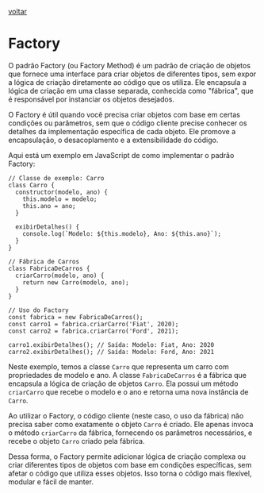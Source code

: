 [voltar](/index.md)

# Factory

O padrão Factory (ou Factory Method) é um padrão de criação de objetos que fornece uma interface para criar objetos de diferentes tipos, sem expor a lógica de criação diretamente ao código que os utiliza. Ele encapsula a lógica de criação em uma classe separada, conhecida como "fábrica", que é responsável por instanciar os objetos desejados.

O Factory é útil quando você precisa criar objetos com base em certas condições ou parâmetros, sem que o código cliente precise conhecer os detalhes da implementação específica de cada objeto. Ele promove a encapsulação, o desacoplamento e a extensibilidade do código.

Aqui está um exemplo em JavaScript de como implementar o padrão Factory:

```JS
// Classe de exemplo: Carro
class Carro {
  constructor(modelo, ano) {
    this.modelo = modelo;
    this.ano = ano;
  }

  exibirDetalhes() {
    console.log(`Modelo: ${this.modelo}, Ano: ${this.ano}`);
  }
}

// Fábrica de Carros
class FabricaDeCarros {
  criarCarro(modelo, ano) {
    return new Carro(modelo, ano);
  }
}

// Uso do Factory
const fabrica = new FabricaDeCarros();
const carro1 = fabrica.criarCarro('Fiat', 2020);
const carro2 = fabrica.criarCarro('Ford', 2021);

carro1.exibirDetalhes(); // Saída: Modelo: Fiat, Ano: 2020
carro2.exibirDetalhes(); // Saída: Modelo: Ford, Ano: 2021
```

Neste exemplo, temos a classe `Carro` que representa um carro com propriedades de modelo e ano. A classe `FabricaDeCarros` é a fábrica que encapsula a lógica de criação de objetos `Carro`. Ela possui um método `criarCarro` que recebe o modelo e o ano e retorna uma nova instância de `Carro`.

Ao utilizar o Factory, o código cliente (neste caso, o uso da fábrica) não precisa saber como exatamente o objeto `Carro` é criado. Ele apenas invoca o método `criarCarro` da fábrica, fornecendo os parâmetros necessários, e recebe o objeto `Carro` criado pela fábrica.

Dessa forma, o Factory permite adicionar lógica de criação complexa ou criar diferentes tipos de objetos com base em condições específicas, sem afetar o código que utiliza esses objetos. Isso torna o código mais flexível, modular e fácil de manter.